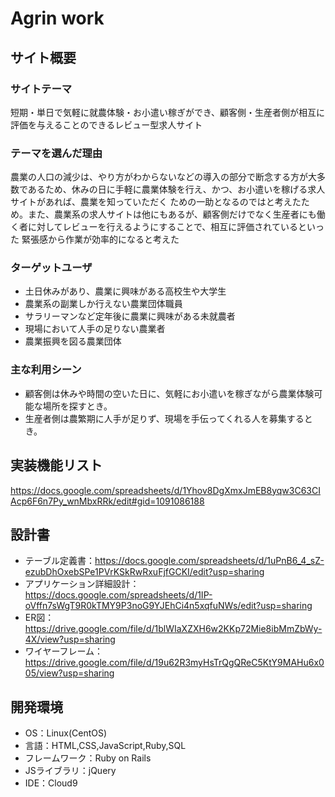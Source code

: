 # Agrin work

## サイト概要
### サイトテーマ
短期・単日で気軽に就農体験・お小遣い稼ぎができ、顧客側・生産者側が相互に評価を与えることのできるレビュー型求人サイト

### テーマを選んだ理由
農業の人口の減少は、やり方がわからないなどの導入の部分で断念する方が大多数であるため、休みの日に手軽に農業体験を行え、かつ、お小遣いを稼げる求人サイトがあれば、農業を知っていただく
ための一助となるのではと考えたため。また、農業系の求人サイトは他にもあるが、顧客側だけでなく生産者にも働く者に対してレビューを行えるようにすることで、相互に評価されているといった
緊張感から作業が効率的になると考えた

### ターゲットユーザ
- 土日休みがあり、農業に興味がある高校生や大学生
- 農業系の副業しか行えない農業団体職員
- サラリーマンなど定年後に農業に興味がある未就農者
- 現場において人手の足りない農業者
- 農業振興を図る農業団体

### 主な利用シーン
- 顧客側は休みや時間の空いた日に、気軽にお小遣いを稼ぎながら農業体験可能な場所を探すとき。
- 生産者側は農繁期に人手が足りず、現場を手伝ってくれる人を募集するとき。

## 実装機能リスト
https://docs.google.com/spreadsheets/d/1Yhov8DgXmxJmEB8yqw3C63CIAcp6F6n7Py_wnMbxRRk/edit#gid=1091086188

## 設計書
- テーブル定義書：https://docs.google.com/spreadsheets/d/1uPnB6_4_sZ-ezubDhOxebSPe1PVrKSkRwRxuFjfGCKI/edit?usp=sharing
- アプリケーション詳細設計：https://docs.google.com/spreadsheets/d/1IP-oVffn7sWgT9R0kTMY9P3noG9YJEhCi4n5xqfuNWs/edit?usp=sharing
- ER図：https://drive.google.com/file/d/1blWIaXZXH6w2KKp72Mie8ibMmZbWy-4X/view?usp=sharing
- ワイヤーフレーム：https://drive.google.com/file/d/19u62R3myHsTrQgQReC5KtY9MAHu6x005/view?usp=sharing

## 開発環境
- OS：Linux(CentOS)
- 言語：HTML,CSS,JavaScript,Ruby,SQL
- フレームワーク：Ruby on Rails
- JSライブラリ：jQuery
- IDE：Cloud9
